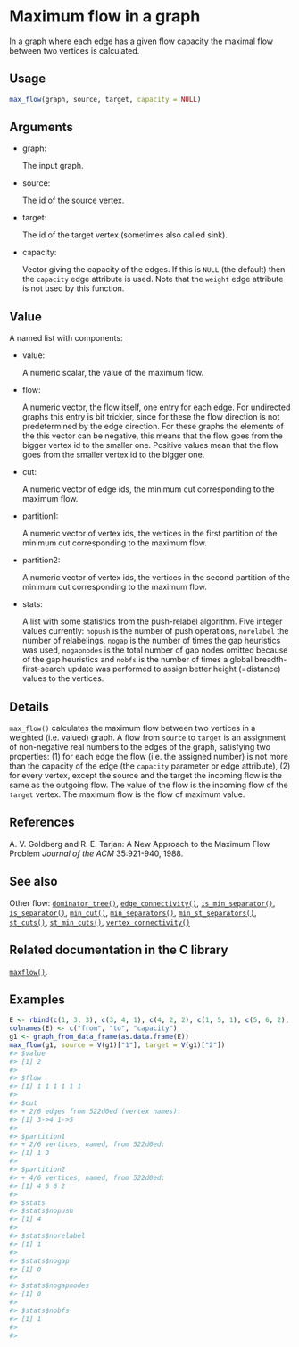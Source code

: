 # Maximum flow in a graph

In a graph where each edge has a given flow capacity the maximal flow
between two vertices is calculated.

## Usage

``` r
max_flow(graph, source, target, capacity = NULL)
```

## Arguments

- graph:

  The input graph.

- source:

  The id of the source vertex.

- target:

  The id of the target vertex (sometimes also called sink).

- capacity:

  Vector giving the capacity of the edges. If this is `NULL` (the
  default) then the `capacity` edge attribute is used. Note that the
  `weight` edge attribute is not used by this function.

## Value

A named list with components:

- value:

  A numeric scalar, the value of the maximum flow.

- flow:

  A numeric vector, the flow itself, one entry for each edge. For
  undirected graphs this entry is bit trickier, since for these the flow
  direction is not predetermined by the edge direction. For these graphs
  the elements of the this vector can be negative, this means that the
  flow goes from the bigger vertex id to the smaller one. Positive
  values mean that the flow goes from the smaller vertex id to the
  bigger one.

- cut:

  A numeric vector of edge ids, the minimum cut corresponding to the
  maximum flow.

- partition1:

  A numeric vector of vertex ids, the vertices in the first partition of
  the minimum cut corresponding to the maximum flow.

- partition2:

  A numeric vector of vertex ids, the vertices in the second partition
  of the minimum cut corresponding to the maximum flow.

- stats:

  A list with some statistics from the push-relabel algorithm. Five
  integer values currently: `nopush` is the number of push operations,
  `norelabel` the number of relabelings, `nogap` is the number of times
  the gap heuristics was used, `nogapnodes` is the total number of gap
  nodes omitted because of the gap heuristics and `nobfs` is the number
  of times a global breadth-first-search update was performed to assign
  better height (=distance) values to the vertices.

## Details

`max_flow()` calculates the maximum flow between two vertices in a
weighted (i.e. valued) graph. A flow from `source` to `target` is an
assignment of non-negative real numbers to the edges of the graph,
satisfying two properties: (1) for each edge the flow (i.e. the assigned
number) is not more than the capacity of the edge (the `capacity`
parameter or edge attribute), (2) for every vertex, except the source
and the target the incoming flow is the same as the outgoing flow. The
value of the flow is the incoming flow of the `target` vertex. The
maximum flow is the flow of maximum value.

## References

A. V. Goldberg and R. E. Tarjan: A New Approach to the Maximum Flow
Problem *Journal of the ACM* 35:921-940, 1988.

## See also

Other flow:
[`dominator_tree()`](https://r.igraph.org/reference/dominator_tree.md),
[`edge_connectivity()`](https://r.igraph.org/reference/edge_connectivity.md),
[`is_min_separator()`](https://r.igraph.org/reference/is_min_separator.md),
[`is_separator()`](https://r.igraph.org/reference/is_separator.md),
[`min_cut()`](https://r.igraph.org/reference/min_cut.md),
[`min_separators()`](https://r.igraph.org/reference/min_separators.md),
[`min_st_separators()`](https://r.igraph.org/reference/min_st_separators.md),
[`st_cuts()`](https://r.igraph.org/reference/st_cuts.md),
[`st_min_cuts()`](https://r.igraph.org/reference/st_min_cuts.md),
[`vertex_connectivity()`](https://r.igraph.org/reference/vertex_connectivity.md)

## Related documentation in the C library

[`maxflow()`](https://igraph.org/c/html/latest/igraph-Flows.html#igraph_maxflow).

## Examples

``` r
E <- rbind(c(1, 3, 3), c(3, 4, 1), c(4, 2, 2), c(1, 5, 1), c(5, 6, 2), c(6, 2, 10))
colnames(E) <- c("from", "to", "capacity")
g1 <- graph_from_data_frame(as.data.frame(E))
max_flow(g1, source = V(g1)["1"], target = V(g1)["2"])
#> $value
#> [1] 2
#> 
#> $flow
#> [1] 1 1 1 1 1 1
#> 
#> $cut
#> + 2/6 edges from 522d0ed (vertex names):
#> [1] 3->4 1->5
#> 
#> $partition1
#> + 2/6 vertices, named, from 522d0ed:
#> [1] 1 3
#> 
#> $partition2
#> + 4/6 vertices, named, from 522d0ed:
#> [1] 4 5 6 2
#> 
#> $stats
#> $stats$nopush
#> [1] 4
#> 
#> $stats$norelabel
#> [1] 1
#> 
#> $stats$nogap
#> [1] 0
#> 
#> $stats$nogapnodes
#> [1] 0
#> 
#> $stats$nobfs
#> [1] 1
#> 
#> 
```
